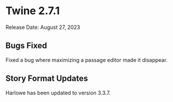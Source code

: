 # Twine 2.7.1

Release Date: August 27, 2023

## Bugs Fixed

Fixed a bug where maximizing a passage editor made it disappear.

## Story Format Updates

Harlowe has been updated to version 3.3.7.
